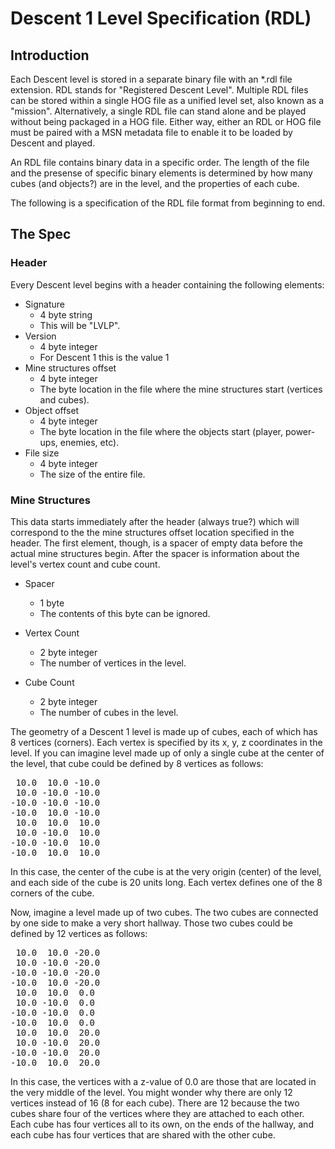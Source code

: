 # Descent 1 Level Specification (RDL)

## Introduction
Each Descent level is stored in a separate binary file with an *.rdl file extension. RDL stands for "Registered Descent Level". Multiple RDL files can be stored within a single HOG file as a unified level set, also known as a "mission". Alternatively, a single RDL file can stand alone and be played without being packaged in a HOG file. Either way, either an RDL or HOG file must be paired with a MSN metadata file to enable it to be loaded by Descent and played.

An RDL file contains binary data in a specific order. The length of the file and the presense of specific binary elements is determined by how many cubes (and objects?) are in the level, and the properties of each cube.

The following is a specification of the RDL file format from beginning to end.

## The Spec
### Header
Every Descent level begins with a header containing the following elements:
* Signature
  * 4 byte string
  * This will be "LVLP".
* Version
  * 4 byte integer
  * For Descent 1 this is the value 1
* Mine structures offset
  * 4 byte integer
  * The byte location in the file where the mine structures start (vertices and cubes).
* Object offset
  * 4 byte integer
  * The byte location in the file where the objects start (player, power-ups, enemies, etc).
* File size
  * 4 byte integer
  * The size of the entire file.

### Mine Structures
This data starts immediately after the header (always true?) which will correspond to the the mine structures offset location specified in the header. The first element, though, is a spacer of empty data before the actual mine structures begin. After the spacer is information about the level's vertex count and cube count.

* Spacer
  * 1 byte
  * The contents of this byte can be ignored.

* Vertex Count
  * 2 byte integer
  * The number of vertices in the level.

* Cube Count
  * 2 byte integer
  * The number of cubes in the level.

The geometry of a Descent 1 level is made up of cubes, each of which has 8 vertices (corners). Each vertex is specified by its x, y, z coordinates in the level. If you can imagine level made up of only a single cube at the center of the level, that cube could be defined by 8 vertices as follows:
<pre>
 10.0  10.0 -10.0
 10.0 -10.0 -10.0
-10.0 -10.0 -10.0
-10.0  10.0 -10.0
 10.0  10.0  10.0
 10.0 -10.0  10.0
-10.0 -10.0  10.0
-10.0  10.0  10.0
</pre>

In this case, the center of the cube is at the very origin (center) of the level, and each side of the cube is 20 units long. Each vertex defines one of the 8 corners of the cube.

Now, imagine a level made up of two cubes. The two cubes are connected by one side to make a very short hallway. Those two cubes could be defined by 12 vertices as follows: 

<pre>
 10.0  10.0 -20.0
 10.0 -10.0 -20.0
-10.0 -10.0 -20.0
-10.0  10.0 -20.0
 10.0  10.0  0.0
 10.0 -10.0  0.0
-10.0 -10.0  0.0
-10.0  10.0  0.0
 10.0  10.0  20.0
 10.0 -10.0  20.0
-10.0 -10.0  20.0
-10.0  10.0  20.0
</pre>

In this case, the vertices with a z-value of 0.0 are those that are located in the very middle of the level. You might wonder why there are only 12 vertices instead of 16 (8 for each cube). There are 12 because the two cubes share four of the vertices where they are attached to each other. Each cube has four vertices all to its own, on the ends of the hallway, and each cube has four vertices that are shared with the other cube.



